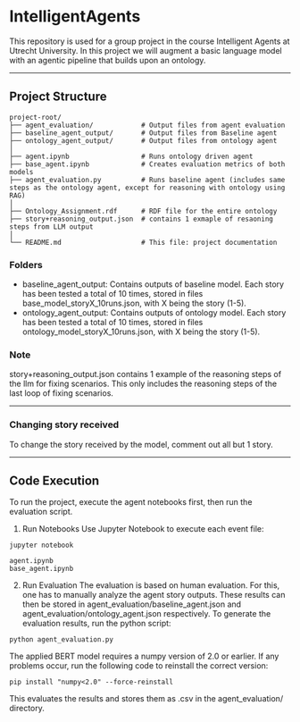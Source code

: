 # IntelligentAgents
This repository is used for a group project in the course Intelligent Agents at Utrecht University. In this project we will augment a basic language model with an agentic pipeline that builds upon an ontology.

---
## Project Structure

```
project-root/
├── agent_evaluation/            # Output files from agent evaluation
├── baseline_agent_output/       # Output files from Baseline agent
├── ontology_agent_output/       # Output files from ontology agent
│
├── agent.ipynb                  # Runs ontology driven agent
├── base_agent.ipynb             # Creates evaluation metrics of both models
├── agent_evaluation.py          # Runs baseline agent (includes same steps as the ontology agent, except for reasoning with ontology using RAG)
│
├── Ontology_Assignment.rdf      # RDF file for the entire ontology
├── story+reasoning_output.json  # contains 1 exmaple of resaoning steps from LLM output
│
└── README.md                    # This file: project documentation
```

### Folders

- baseline_agent_output: Contains outputs of baseline model. Each story has been tested a total of 10 times, stored in files base_model_storyX_10runs.json, with X being the story (1-5). 
- ontology_agent_output: Contains outputs of ontology model. Each story has been tested a total of 10 times, stored in files ontology_model_storyX_10runs.json, with X being the story (1-5).

### Note
story+reasoning_output.json contains 1 example of the reasoning steps of the llm for fixing scenarios. This only includes the reasoning steps of the last loop of fixing scenarios.

---
### Changing story received
To change the story received by the model, comment out all but 1 story.

---

## Code Execution
To run the project, execute the agent notebooks first, then run the evaluation script.

1. Run Notebooks
Use Jupyter Notebook to execute each event file:
```
jupyter notebook

agent.ipynb
base_agent.ipynb
```
2. Run Evaluation
The evaluation is based on human evaluation. For this, one has to manually analyze the agent story outputs. 
These results can then be stored in agent_evaluation/baseline_agent.json and agent_evaluation/ontology_agent.json respectively.
To generate the evaluation results, run the python script:

```
python agent_evaluation.py
```

The applied BERT model requires a numpy version of 2.0 or earlier. If any problems occur, run the following code to reinstall the correct version:
```
pip install "numpy<2.0" --force-reinstall
```

This evaluates the results and stores them as .csv in the agent_evaluation/ directory.


